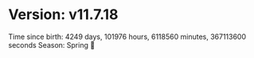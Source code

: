 # Version: v11.7.18
Time since birth: 4249 days, 101976 hours, 6118560 minutes, 367113600 seconds
Season: Spring 🌸
